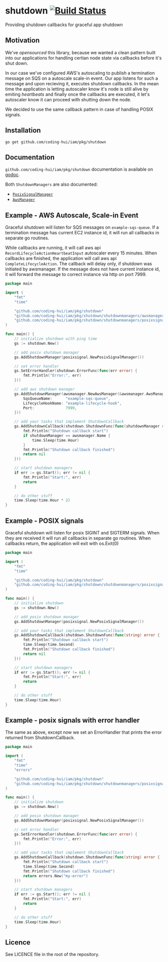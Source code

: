 # shutdown [![Build Status](https://travis-ci.org/Zemanta/shutdown.svg)](https://travis-ci.org/Zemanta/shutdown)

Providing shutdown callbacks for graceful app shutdown

## Motivation

We've _opensourced_ this library, because we wanted a clean pattern built into our applications for handling certian
node state via callbacks before it's shut down.

In our case we've configured AWS's autoscaling to publish a termination message on SQS on a autoscale scale-in event.
Our app listens for such a message and upon recieving it, executes shutdown callbacks. In the mean time the application
is letting autoscaler know it's node is still alive by emiting _heartbeats_ and finally once the callbacks are executed,
it let's autoscaler know it can proceed with shutting down the node.

We decided to use the same callback pattern in case of handling POSIX signals.

## Installation

```
go get github.com/coding-hui/iam/pkg/shutdown
```

## Documentation

`github.com/coding-hui/iam/pkg/shutdown` documentation is available
on [godoc](http://godoc.org/github.com/coding-hui/iam/pkg/shutdown).

Both `ShutdownManagers` are also documented:

- [`PosixSignalManager`](http://godoc.org/github.com/coding-hui/iam/pkg/shutdown/shutdownmanagers/posixsignal)
- [`AwsManager`](http://godoc.org/github.com/coding-hui/iam/pkg/shutdown/shutdownmanagers/awsmanager)

## Example - AWS Autoscale, Scale-in Event

Graceful shutdown will listen for SQS messages on `example-sqs-queue`. If a termination message has current EC2 instance
id, it will run all callbacks in separate go routines.

While callbacks are running, it will call aws api `RecordLifecycleActionHeartbeatInput` autoscaler every 15 minutes.
When callbacks are finished, the application will call aws api `CompleteLifecycleAction`. The callback will delay only,
if shutdown was initiated by awsmanager. If the message does not have current instance id, it will forward the message
to correct instance via http on port 7999.

```go
package main

import (
	"fmt"
	"time"

	"github.com/coding-hui/iam/pkg/shutdown"
	"github.com/coding-hui/iam/pkg/shutdown/shutdownmanagers/awsmanager"
	"github.com/coding-hui/iam/pkg/shutdown/shutdownmanagers/posixsignal"
)

func main() {
	// initialize shutdown with ping time
	gs := shutdown.New()

	// add posix shutdown manager
	gs.AddShutdownManager(posixsignal.NewPosixSignalManager())

	// set error handler
	gs.SetErrorHandler(shutdown.ErrorFunc(func(err error) {
		fmt.Println("Error:", err)
	}))

	// add aws shutdown manager
	gs.AddShutdownManager(awsmanager.NewAwsManager(&awsmanager.AwsManagerConfig{
		SqsQueueName:      "example-sqs-queue",
		LifecycleHookName: "example-lifecycle-hook",
		Port:              7999,
	}))

	// add your tasks that implement ShutdownCallback
	gs.AddShutdownCallback(shutdown.ShutdownFunc(func(shutdownManager string) error {
		fmt.Println("Shutdown callback start")
		if shutdownManager == awsmanager.Name {
			time.Sleep(time.Hour)
		}
		fmt.Println("Shutdown callback finished")
		return nil
	}))

	// start shutdown managers
	if err := gs.Start(); err != nil {
		fmt.Println("Start:", err)
		return
	}

	// do other stuff
	time.Sleep(time.Hour * 2)
}
```

## Example - POSIX signals

Graceful shutdown will listen for posix SIGINT and SIGTERM signals. When they are received it will run all callbacks in
separate go routines. When callbacks return, the application will exit with os.Exit(0)

```go
package main

import (
	"fmt"
	"time"

	"github.com/coding-hui/iam/pkg/shutdown"
	"github.com/coding-hui/iam/pkg/shutdown/shutdownmanagers/posixsignal"
)

func main() {
	// initialize shutdown
	gs := shutdown.New()

	// add posix shutdown manager
	gs.AddShutdownManager(posixsignal.NewPosixSignalManager())

	// add your tasks that implement ShutdownCallback
	gs.AddShutdownCallback(shutdown.ShutdownFunc(func(string) error {
		fmt.Println("Shutdown callback start")
		time.Sleep(time.Second)
		fmt.Println("Shutdown callback finished")
		return nil
	}))

	// start shutdown managers
	if err := gs.Start(); err != nil {
		fmt.Println("Start:", err)
		return
	}

	// do other stuff
	time.Sleep(time.Hour)
}
```

## Example - posix signals with error handler

The same as above, except now we set an ErrorHandler that prints the error returned from ShutdownCallback.

```go
package main

import (
	"fmt"
	"time"
	"errors"

	"github.com/coding-hui/iam/pkg/shutdown"
	"github.com/coding-hui/iam/pkg/shutdown/shutdownmanagers/posixsignal"
)

func main() {
	// initialize shutdown
	gs := shutdown.New()

	// add posix shutdown manager
	gs.AddShutdownManager(posixsignal.NewPosixSignalManager())

	// set error handler
	gs.SetErrorHandler(shutdown.ErrorFunc(func(err error) {
		fmt.Println("Error:", err)
	}))

	// add your tasks that implement ShutdownCallback
	gs.AddShutdownCallback(shutdown.ShutdownFunc(func(string) error {
		fmt.Println("Shutdown callback start")
		time.Sleep(time.Second)
		fmt.Println("Shutdown callback finished")
		return errors.New("my-error")
	}))

	// start shutdown managers
	if err := gs.Start(); err != nil {
		fmt.Println("Start:", err)
		return
	}

	// do other stuff
	time.Sleep(time.Hour)
}
```

## Licence

See LICENCE file in the root of the repository.

